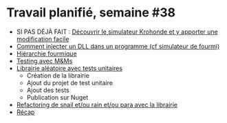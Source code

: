 # Travail planifié, semaine #38

- SI PAS DÉJÀ FAIT : [Découvrir le simulateur Krohonde et y apporter une modification facile](https://labs.section-inf.ch/codelabs/ant-simu-01/index.html?index=..%2F..ict)
- [Comment injecter un DLL dans un programme (cf simulateur de fourmi)](../assets/04-01-heritage.pptx)
- [Hiérarchie fourmique](../exos/04-02-hierarchie/antFamily.md)
- [Testing avec M&Ms](../exos/04-03-test/TestsFonctionnelsMMS.docx)
- [Librairie aléatoire avec tests unitaires](../exos/04-03-test/lib.md)
  - Création de la librairie
  - Ajout du projet de test unitaire
  - Ajout des tests
  - Publication sur Nuget
- [Refactoring de snail et/ou rain et/ou para avec la librairie](../exos/04-04-refactor/refactor.md)
- [Récap](TODO)





